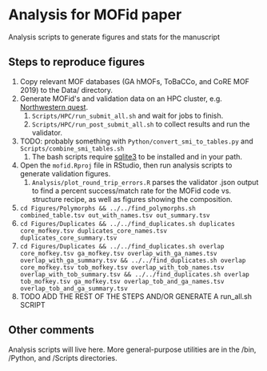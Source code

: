 # Analysis for MOFid paper

Analysis scripts to generate figures and stats for the manuscript


## Steps to reproduce figures

1. Copy relevant MOF databases (GA hMOFs, ToBaCCo, and CoRE MOF 2019) to the Data/ directory.
2. Generate MOFid's and validation data on an HPC cluster, e.g. [Northwestern quest](https://www.it.northwestern.edu/research/user-services/quest/acknowledgment.html).
	1. `Scripts/HPC/run_submit_all.sh` and wait for jobs to finish.
	2. `Scripts/HPC/run_post_submit_all.sh` to collect results and run the validator.
3. TODO: probably something with `Python/convert_smi_to_tables.py` and `Scripts/combine_smi_tables.sh`
	1. The bash scripts require [sqlite3](https://www.sqlite.org/index.html) to be installed and in your path.
4. Open the `mofid.Rproj` file in RStudio, then run analysis scripts to generate validation figures.
	1. `Analysis/plot_round_trip_errors.R` parses the validator .json output to find a percent success/match rate for the MOFid code vs. structure recipe, as well as figures showing the composition.
5. `cd Figures/Polymorphs && ../../find_polymorphs.sh combined_table.tsv out_with_names.tsv out_summary.tsv`
6. `cd Figures/Duplicates && ../../find_duplicates.sh duplicates core_mofkey.tsv duplicates_core_names.tsv duplicates_core_summary.tsv`
7. `cd Figures/Duplicates && ../../find_duplicates.sh overlap core_mofkey.tsv ga_mofkey.tsv overlap_with_ga_names.tsv overlap_with_ga_summary.tsv && ../../find_duplicates.sh overlap core_mofkey.tsv tob_mofkey.tsv overlap_with_tob_names.tsv overlap_with_tob_summary.tsv && ../../find_duplicates.sh overlap tob_mofkey.tsv ga_mofkey.tsv overlap_tob_and_ga_names.tsv overlap_tob_and_ga_summary.tsv`
8. TODO ADD THE REST OF THE STEPS AND/OR GENERATE A run_all.sh SCRIPT


## Other comments

Analysis scripts will live here.  More general-purpose utilities are in the /bin, /Python, and /Scripts directories.

